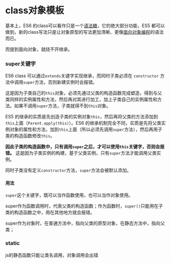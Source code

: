 # class对象模板

基本上，ES6 的class可以看作只是一个[语法糖](https://www.zhihu.com/search?q=%E8%AF%AD%E6%B3%95%E7%B3%96&search_source=Entity&hybrid_search_source=Entity&hybrid_search_extra=%7B%22sourceType%22%3A%22article%22%2C%22sourceId%22%3A%22361387348%22%7D)，它的绝大部分功能，ES5 都可以做到，新的class写法只是让对象原型的写法更加清晰、更像[面向对象编程](https://www.zhihu.com/search?q=%E9%9D%A2%E5%90%91%E5%AF%B9%E8%B1%A1%E7%BC%96%E7%A8%8B&search_source=Entity&hybrid_search_source=Entity&hybrid_search_extra=%7B%22sourceType%22%3A%22article%22%2C%22sourceId%22%3A%22361387348%22%7D)的语法而已。

而提到面向对象，就绕不开继承。

### super关键字

ES6 class 可以通过`extends`关键字实现继承，而同时子类必须在 `constructor` 方法中调用`super`方法，否则新建实例时会报错。

这是因为子类自己的`this`对象，必须先通过父类的构造函数完成塑造，得到与父类同样的实例属性和方法，然后再对其进行加工，加上子类自己的实例属性和方法。如果不调用`super`方法，子类就得不到`this`对象。

ES5 的继承的实质是先创造子类的实例对象`this`，然后再将父类的方法添加到`this`上面（`Parent.apply(this)`）。ES6 的继承机制完全不同，实质是先将父类实例对象的属性和方法，加到`this`上面（所以必须先调用`super`方法），然后再用子类的构造函数修改`this`。

**因此子类的构造函数中，只有调用`super`之后，才可以使用`this`关键字，否则会报错。** 这是因为子类实例的构建，基于父类实例，只有`super`方法才能调用父类实例。

同时子类没有定义`constructor`方法，`super`方法会被默认添加。

#### 用法

`super`这个关键字，既可以当作函数使用，也可以当作对象使用。

super作为函数调用时，代表父类的构造函数；作为函数时，`super()`只能用在子类的构造函数之中，用在其他地方就会报错。

super作为对象时，在普通方法中，指向父类的原型对象，在静态方法中，指向父类；

### static

js的静态函数只能让类名调用，对象调用会出错
